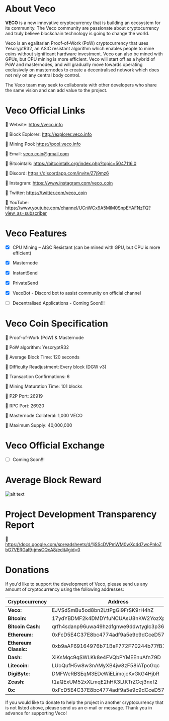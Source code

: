 # **About Veco**

**VECO** is a new innovative cryptocurrency that is building an ecosystem for its community. The Veco community are passionate about cryptocurrency and truly believe blockchain technology is going to change the world. 

Veco is an egalitarian Proof-of-Work (PoW) cryptocurrency that uses YescryptR32, an ASIC resistant algorithm which enables people to mine coins without significant hardware investment. Veco can also be mined with GPUs, but CPU mining is more efficient. Veco will start off as a hybrid of PoW and masternodes, and will gradually move towards operating exclusively on masternodes to create a decentralised network which does not rely on any central body control. 

The Veco team may seek to collaborate with other developers who share the same vision and can add value to the project.
 
 
# **Veco Official Links**

:small_orange_diamond: Website: https://veco.info

:small_orange_diamond: Block Explorer: http://explorer.veco.info

:small_orange_diamond: Mining Pool: https://pool.veco.info

:small_orange_diamond: Email: veco.coin@gmail.com

:small_orange_diamond: Bitcointalk: https://bitcointalk.org/index.php?topic=5047116.0

:small_orange_diamond: Discord: https://discordapp.com/invite/Z7j9mz6

:small_orange_diamond: Instagram: https://www.instagram.com/veco_coin

:small_orange_diamond: Twitter: https://twitter.com/veco_coin

:small_orange_diamond: YouTube: https://www.youtube.com/channel/UCnWCx9A5MiM0SnpEYAFNzTQ?view_as=subscriber
 
 
 
# **Veco Features**

- [x] CPU Mining – AISC Resistant (can be mined with GPU, but CPU is more efficient)

- [x] Masternode

- [x] InstantSend

- [x] PrivateSend

- [x] VecoBot - Discord bot to assist community on official channel

- [ ] Decentralised Applications - Coming Soon!!!



# **Veco Coin Specification**

:small_orange_diamond: Proof-of-Work (PoW) & Masternode

:small_orange_diamond: PoW algorithm: YescryptR32

:small_orange_diamond: Average Block Time: 120 seconds

:small_orange_diamond: Difficulty Readjustment: Every block (DGW v3)

:small_orange_diamond: Transaction Confirmations: 6

:small_orange_diamond: Mining Maturation Time: 101 blocks

:small_orange_diamond: P2P Port: 26919

:small_orange_diamond: RPC Port: 26920

:small_orange_diamond: Masternode Collateral: 1,000 VECO

:small_orange_diamond: Maximum Supply: 40,000,000



# **Veco Official Exchange**

- [ ] Coming Soon!!!



# **Average Block Reward**

![alt text](https://i.imgur.com/ee32LHk.png) 



# **Project Development Transparency Report**

:small_orange_diamond: https://docs.google.com/spreadsheets/d/1jSScDVPmWM0wXc4d7woPnIoZbG7VERGaI9-jmsCQcA8/edit#gid=0



# **Donations**

If you'd like to support the development of Veco, please send us any amount of cryptocurrency using the following addresses:

Cryptocurrency | Address
-------------- | -------
**Veco:** | EJVSdSmBu5od8bn2LttPgGi9FrSK9rH4hZ
**Bitcoin:** | 17ydYBDMF2k4DMDYfuNCUAsU8nKW2YozXp
**Bitcoin Cash:** | qrfh4sdanp96uwa49hzdfgnwe9ddwtyglc3p363g2m
**Ethereum:** | 0xFcD5E4C37E8bc4774adf9a5e9c9dCceD574789ab
**Ethereum Classic:** | 0xb9aAF69164976b71BeF772F70244b77fB196Fb09
**Dash:** | XiKsMqc9qSWLKk8e4FVQbPYMEEnuAfn79D
**Litecoin:** | LUoQufH5w8w3nAMyXB4jw8zF58iATpoGqc
**DigiByte:** | DMFWeRBSEqM3EDeWiELimojcKvGkG4HjbR
**Zcash:** | t1aQExUM52xXLmqE2hHK3LtKTrZCcj3nxf2
**0x:** | 0xFcD5E4C37E8bc4774adf9a5e9c9dCceD574789ab


If you would like to donate to help the project in another cryptocurrency that is not listed above, please send us an e-mail or message. Thank you in advance for supporting Veco!

